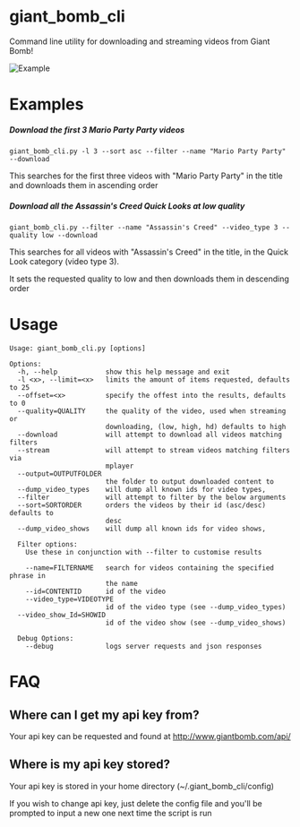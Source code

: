 # giant_bomb_cli
Command line utility for downloading and streaming videos from Giant Bomb!

![Example](http://i.imgur.com/IEeJ75N.gif)

# Examples

##### Download the first 3 Mario Party Party videos
```
giant_bomb_cli.py -l 3 --sort asc --filter --name "Mario Party Party" --download
```
This searches for the first three videos with "Mario Party Party" in the title and downloads them in ascending order

##### Download all the Assassin's Creed Quick Looks at low quality
```
giant_bomb_cli.py --filter --name "Assassin's Creed" --video_type 3 --quality low --download
```
This searches for all videos with "Assassin's Creed" in the title, in the Quick Look category (video type 3).

It sets the requested quality to low and then downloads them in descending order

# Usage
```
Usage: giant_bomb_cli.py [options]

Options:
  -h, --help            show this help message and exit
  -l <x>, --limit=<x>   limits the amount of items requested, defaults to 25
  --offset=<x>          specify the offest into the results, defaults to 0
  --quality=QUALITY     the quality of the video, used when streaming or
                        downloading, (low, high, hd) defaults to high
  --download            will attempt to download all videos matching filters
  --stream              will attempt to stream videos matching filters via
                        mplayer
  --output=OUTPUTFOLDER
                        the folder to output downloaded content to
  --dump_video_types    will dump all known ids for video types,
  --filter              will attempt to filter by the below arguments
  --sort=SORTORDER      orders the videos by their id (asc/desc) defaults to
                        desc
  --dump_video_shows    will dump all known ids for video shows,

  Filter options:
    Use these in conjunction with --filter to customise results

    --name=FILTERNAME   search for videos containing the specified phrase in
                        the name
    --id=CONTENTID      id of the video
    --video_type=VIDEOTYPE
                        id of the video type (see --dump_video_types)
  --video_show_Id=SHOWID
                        id of the video show (see --dump_video_shows)

  Debug Options:
    --debug             logs server requests and json responses
```


# FAQ

## Where can I get my api key from?
Your api key can be requested and found at http://www.giantbomb.com/api/

## Where is my api key stored?
Your api key is stored in your home directory (~/.giant_bomb_cli/config)

If you wish to change api key, just delete the config file and you'll be prompted to input a new one next time the script is run
